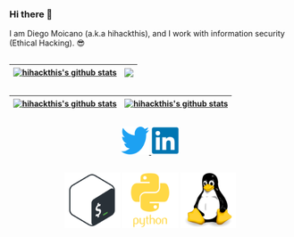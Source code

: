 ### Hi there 👋

I am Diego Moicano (a.k.a hihackthis), and I work with information security (Ethical Hacking). :sunglasses:

##

<div>

| <a href="https://github.com/hihackthis/hihackthis"><img align="center" src="https://github-readme-stats.vercel.app/api?username=hihackthis&show_icons=true&include_all_commits=true&theme=tokyonight&hide_border=true" alt="hihackthis's github stats" /></a> | <a href="https://github.com/hihackthis/hihackthis"><img align="center" src="https://github-readme-stats.vercel.app/api/top-langs/?username=hihackthis&layout=compact&theme=tokyonight&hide_border=true" /></a> |
| ------------- | ------------- |

</div>

##

<div>
  
| <a href="https://github.com/hihackthis/TLSecHead"><img align="center" src="https://github-readme-stats.vercel.app/api/pin/?username=hihackthis&repo=TLSecHead&theme=dracula&hide_border=true" alt="hihackthis's github stats" /></a> | <a href="https://github.com/hihackthis/FindGitList"><img align="center" src="https://github-readme-stats.vercel.app/api/pin/?username=hihackthis&repo=FindGitList&layout=compact&theme=dracula&hide_border=true" alt="hihackthis's github stats" /></a> |
| ------------- | ------------- |

</div>

##

<div align="center">

<a href="https://twitter.com/hihackthis">
  <img alt="hihackthis | Twitter" width="50px" src="https://github.com/hihackthis/hihackthis/blob/main/image/twitter.svg" />
</a>
<a href="https://www.linkedin.com/in/diego-gon%C3%A7alves-09536b24/?locale=en_US">
  <img alt="diego | LinkedIn" width="50px" src="https://github.com/hihackthis/hihackthis/blob/main/image/linkedin.svg" />
</a>
</div>

##

<div align="center">

<img src="https://github.com/hihackthis/hihackthis/blob/main/image/bash.svg" style="width:100px;height:100px;"/> <img src="https://github.com/hihackthis/hihackthis/blob/main/image/python.svg" style="width:100px;height:100px;"/> <img src="https://github.com/hihackthis/hihackthis/blob/main/image/linux.svg" style="width:100px;height:100px;"/>

</div>

